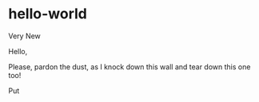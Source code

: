 # hello-world
Very New

Hello,

 Please, pardon the dust, as I knock down this wall and tear down this one too!
 
 Put
